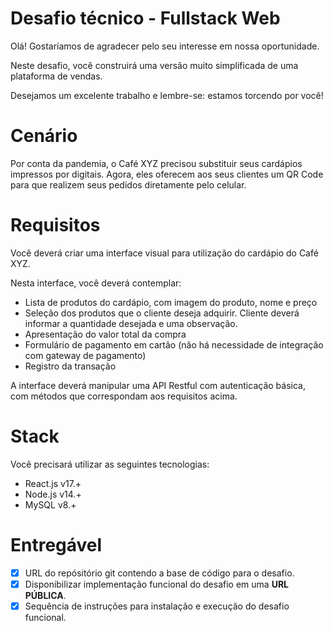 # Desafio técnico - Fullstack Web

Olá!
Gostaríamos de agradecer pelo seu interesse em nossa oportunidade.

Neste desafio, você construirá uma versão muito simplificada de uma plataforma de vendas.

Desejamos um excelente trabalho e lembre-se: estamos torcendo por você!

# Cenário

Por conta da pandemia, o Café XYZ precisou substituir seus cardápios impressos por digitais.
Agora, eles oferecem aos seus clientes um QR Code para que realizem seus pedidos diretamente pelo celular.

# Requisitos

Você deverá criar uma interface visual para utilização do cardápio do Café XYZ.

Nesta interface, você deverá contemplar:

- Lista de produtos do cardápio, com imagem do produto, nome e preço
- Seleção dos produtos que o cliente deseja adquirir. Cliente deverá informar a quantidade desejada e uma observação.
- Apresentação do valor total da compra
- Formulário de pagamento em cartão (não há necessidade de integração com gateway de pagamento)
- Registro da transação

A interface deverá manipular uma API Restful com autenticação básica, com métodos que correspondam aos requisitos acima.

# Stack

Você precisará utilizar as seguintes tecnologias:

- React.js v17.+
- Node.js v14.+
- MySQL v8.+

# Entregável

- [x] URL do repósitório git contendo a base de código para o desafio.
- [x] Disponibilizar implementação funcional do desafio em uma **URL PÚBLICA**.
- [x] Sequência de instruções para instalação e execução do desafio funcional.
